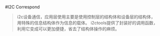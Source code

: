 #I2C Correspond
>i2c设备通信，应用层使用主要是使用控制层的结构体和设备层的结构体，用特殊的信息结构体作为信息的载体。
>i2ctools提供了封装好的调用函数，利用它变成可以更加便捷，省去了结构体操作的麻烦。
